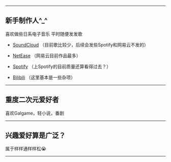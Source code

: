 ---
## 新手制作人^_^
喜欢做些日系电子音乐
平时随便发发歌

- [SoundCloud](https://soundcloud.com/mariaaaaovo) （目前歌比较少，后续会发些Spotify和网易云不发的）

- [NetEase](https://music.163.com/#/artist/album?id=34621284) （网易云目前作品最多）

- [Spotify](https://open.spotify.com/artist/4eVFuTeJWsjoWcmAL6CUFI) （上Spotify的目前质量还算看得过去？）

- [Bilibili](https://space.bilibili.com/282285127?spm_id_from=333.1007.0.0) （这里基本是一些杂项）
***

## 重度二次元爱好者
喜欢Galgame，轻小说，番剧
***
## 兴趣爱好算是广泛？
属于样样通样样松😭
***

